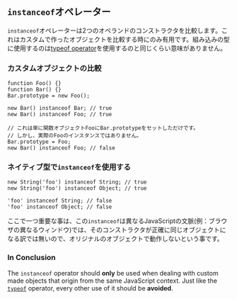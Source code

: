 ## `instanceof`オペレーター

`instanceof`オペレーターは2つのオペランドのコンストラクタを比較します。これはカスタムで作ったオブジェクトを比較する時にのみ有用です。組み込みの型に使用するのは[typeof operator](#types.typeof)を使用するのと同じくらい意味がありません。

### カスタムオブジェクトの比較

    function Foo() {}
    function Bar() {}
    Bar.prototype = new Foo();

    new Bar() instanceof Bar; // true
    new Bar() instanceof Foo; // true

    // これは単に関数オブジェクトFooにBar.prototypeをセットしただけです。
    // しかし、実際のFooのインスタンスではありません。
    Bar.prototype = Foo;
    new Bar() instanceof Foo; // false

### ネイティブ型で`instanceof`を使用する

    new String('foo') instanceof String; // true
    new String('foo') instanceof Object; // true

    'foo' instanceof String; // false
    'foo' instanceof Object; // false

ここで一つ重要な事は、この`instanceof`は異なるJavaScriptの文脈(例：ブラウザの異なるウィンドウ)では、そのコンストラクタが正確に同じオブジェクトになる訳では無いので、オリジナルのオブジェクトで動作しないという事です。

### In Conclusion

The `instanceof` operator should **only** be used when dealing with custom made 
objects that origin from the same JavaScript context. Just like the
[`typeof`](#types.typeof) operator, every other use of it should be **avoided**.

